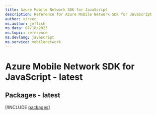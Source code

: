 ```yaml
---
title: Azure Mobile Network SDK for JavaScript
description: Reference for Azure Mobile Network SDK for JavaScript
author: xirzec
ms.author: jeffish
ms.data: 07/18/2023
ms.topic: reference
ms.devlang: javascript
ms.service: mobilenetwork
---
```

# Azure Mobile Network SDK for JavaScript - latest
## Packages - latest
[!INCLUDE [packages](mobile-network-index.md)]